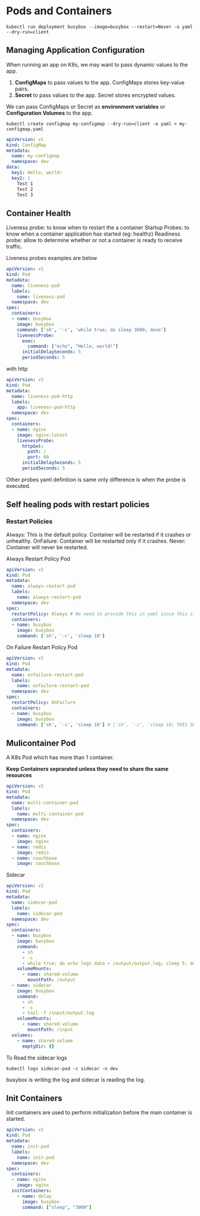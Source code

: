 # Pods and Containers

```
kubectl run deployment busybox --image=busybox --restart=Never -o yaml --dry-run=client
```

## Managing Application Configuration
When running an app on K8s, we may want to pass dynamic values to the app. <br/>
1. <b>ConfigMaps</b> to pass values to the app. ConfigMaps stores key-value pairs.
2. <b>Secret</b> to pass values to the app. Secret stores encrypted values.

We can pass ConfigMaps or Secret as <b>environment variables</b> or <b>Configuration Volumes</b> to the app. 
```
kubectl create configmap my-configmap --dry-run=client -o yaml > my-configmap.yaml
```

```yaml
apiVersion: v1
kind: ConfigMap
metadata:
  name: my-configmap
  namespace: dev
data:
  key1: Hello, world!
  key2: |
    Test 1
    Test 2
    Test 3
```

## Container Health

Liveness probe: to know when to restart the a container
Startup Probes: to know when a container application has started (eg: healthz)
Readiness probe: allow to determine whether or not a container is ready to receive traffic.

Liveness probes examples are below

```yaml
apiVersion: v1
kind: Pod
metadata:
  name: liveness-pod
  labels:
    name: liveness-pod
  namespace: dev
spec:
  containers:
  - name: busybox
    image: busybox
    command: ['sh', '-c', 'while true; do sleep 3600; done']
    livenessProbe:
      exec:
        command: ["echo", "Hello, world!"]
      initialDelaySeconds: 5
      periodSeconds: 5 
```

with http 

```yaml
apiVersion: v1
kind: Pod
metadata:
  name: liveness-pod-http
  labels:
    app: liveness-pod-http
  namespace: dev
spec:
  containers:
  - name: nginx
    image: nginx:latest
    livenessProbe:
      httpGet:
        path: /
        port: 80
      initialDelaySeconds: 5
      periodSeconds: 5
```
Other probes yaml definition is same only difference is when the probe is executed.


## Self healing pods with restart policies

### Restart Policies
Always: This is the default policy. Container will be restarted if it crashes or unhealthy.
OnFailure: Container will be restarted only if it crashes.
Never: Container will never be restarted.

Always Restart Policy Pod

```yaml
apiVersion: v1
kind: Pod
metadata:
  name: always-restart-pod
  labels:
    name: always-restart-pod
  namespace: dev
spec:
  restartPolicy: Always # No need to provide this in yaml since this is the default
  containers:
  - name: busybox
    image: busybox
    command: ['sh', '-c', 'sleep 10']

```

On Failure Restart Policy Pod

```yaml
apiVersion: v1
kind: Pod
metadata:
  name: onfailure-restart-pod
  labels:
    name: onfailure-restart-pod
  namespace: dev
spec:
  restartPolicy: OnFailure
  containers:
  - name: busybox
    image: busybox
    command: ['sh', '-c', 'sleep 10'] # ['sh', '-c', 'sleep 10; THIS SHHSHHHSHHS']  this will failed the pod
```

## Mulicontainer Pod

A K8s Pod which has more than 1 container.

__Keep Containers seprarated unless they need to share the same resources__

```yaml
apiVersion: v1
kind: Pod
metadata:
  name: multi-container-pod
  labels:
    name: multi-container-pod
  namespace: dev
spec:
  containers:
  - name: nginx
    image: nginx
  - name: redis
    image: redis
  - name: couchbase
    image: couchbase
```

Sidecar

```yaml
apiVersion: v1
kind: Pod
metadata:
  name: sidecar-pod
  labels:
    name: sidecar-pod
  namespace: dev
spec:
  containers:
  - name: busybox
    image: busybox
    command:
      - sh
      - -c
      - while true; do echo logs data > /output/output.log; sleep 5; done
    volumeMounts:
      - name: shared-volume
        mountPath: /output  
  - name: sidecar
    image: busybox
    command:
      - sh
      - -c
      - tail -f /input/output.log
    volumeMounts:
      - name: shared-volume
        mountPath: /input
  volumes:
    - name: shared-volume
      emptyDir: {}
```

To Read the sidecar logs
```
kubectl logs sidecar-pod -c sidecar -n dev
```
busybox is writing the log and sidecar is reading the log.

## Init Containers

Init containers are used to perform initialization before the main container is started.

```yaml
apiVersion: v1
kind: Pod
metadata:
  name: init-pod
  labels:
    name: init-pod
  namespace: dev
spec:
  containers:
  - name: nginx
    image: nginx
  initContainers:
    - name: delay
      image: busybox
      command: ["sleep", "3000"]
```

